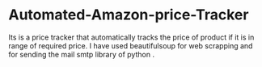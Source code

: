 # Automated-Amazon-price-Tracker
Its is a price tracker that automatically tracks the price of product if it is in range of required price.
I have used beautifulsoup for web scrapping and for sending the mail smtp library of python .

